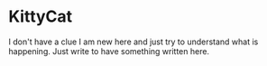 # KittyCat
I don't have a clue
I am new here and just try to understand what is happening.
Just write to have something written here. 
